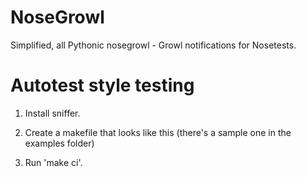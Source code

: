 NoseGrowl
=========

Simplified, all Pythonic nosegrowl - Growl notifications for Nosetests.

Autotest style testing
======================

1. Install sniffer.

2. Create a makefile that looks like this (there's a sample one in the examples folder)

3. Run 'make ci'.





